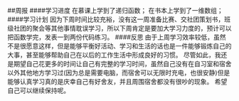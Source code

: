 ##周报
####学习进度
在慕课上学到了递归函数；
在书本上学到了一维数组；
####学习计划
因为下周时间比较充裕，没有这一周准备比赛、交社团策划书，班级社团的聚会等其他事情耽误学习，所以下周肯定是要加大学习力度的，预计可以把函数学完，发表一到两份代码练习。
####反思
由于上周学习效率较低，虽然不是很愿意这样，但是能够平衡好活动、学习和生活的话也是一件能够锻炼自己的大事，甚至能够帮助自己在以后的工作生活中形成良好的习惯。
尽管如此，我还是期望自己花更多的时间让自己有完整的学习时间，虽然自己没有在自习室和宿舍以外其他地方学习过(因为总是需要电脑，而宿舍可以无限时充电，也很安静)但是能够认真学习真的是庆幸自己有好舍友，并且周围宿舍都没有很吵的现象。
希望自己可以继续保持呢。
